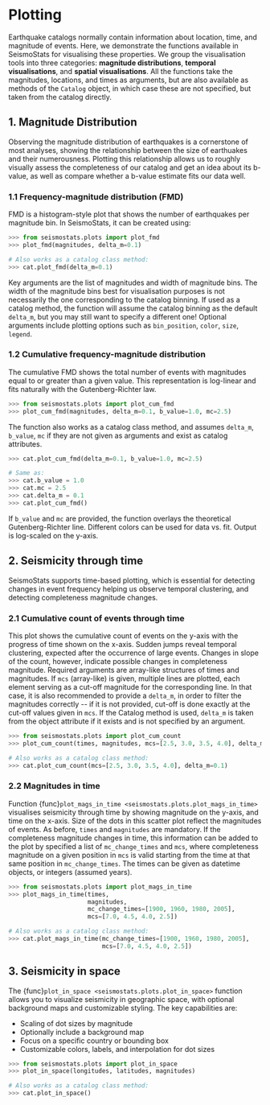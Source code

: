 # Plotting

Earthquake catalogs normally contain information about location, time, and magnitude of events. Here, we demonstrate the functions available in SeismoStats for visualising these properties. We group the visualisation tools into three categories: **magnitude distributions**, **temporal visualisations**, and **spatial visualisations**. All the functions take the magnitudes, locations, and times as arguments, but are also available as methods of the `Catalog` object, in which case these are not specified, but taken from the catalog directly.

## 1. Magnitude Distribution

Observing the magnitude distribution of earthquakes is a cornerstone of most analyses, showing the relationship between the size of earthuakes and their numerousness. Plotting this relationship allows us to roughly visually assess the completeness of our catalog and get an idea about its b-value, as well as compare whether a b-value estimate fits our data well. 

### 1.1 Frequency-magnitude distribution (FMD)


FMD is a histogram-style plot that shows the number of earthquakes per magnitude bin. In SeismoStats, it can be created using:

```python
>>> from seismostats.plots import plot_fmd
>>> plot_fmd(magnitudes, delta_m=0.1)

# Also works as a catalog class method:
>>> cat.plot_fmd(delta_m=0.1)
```

Key arguments are the list of magnitudes and width of magnitude bins. The width of the magnitude bins best for visualisation purposes is not necessarily the one corresponding to the catalog binning. If used as a catalog method, the function will assume the catalog binning as the default `delta_m`, but you may still want to specify a different one! Optional arguments include plotting options such as `bin_position`, `color`, `size`, `legend`.


### 1.2 Cumulative frequency-magnitude distribution
The cumulative FMD shows the total number of events with magnitudes equal to or greater than a given value. This representation is log-linear and fits naturally with the Gutenberg-Richter law.

```python
>>> from seismostats.plots import plot_cum_fmd
>>> plot_cum_fmd(magnitudes, delta_m=0.1, b_value=1.0, mc=2.5)
```

The function also works as a catalog class method, and assumes `delta_m`, `b_value`, `mc` if they are not given as arguments and exist as catalog attributes.

```python
>>> cat.plot_cum_fmd(delta_m=0.1, b_value=1.0, mc=2.5)

# Same as:
>>> cat.b_value = 1.0
>>> cat.mc = 2.5
>>> cat.delta_m = 0.1
>>> cat.plot_cum_fmd()
```

If `b_value` and `mc` are provided, the function overlays the theoretical Gutenberg-Richter line. Different colors can be used for data vs. fit. Output is log-scaled on the y-axis.


## 2. Seismicity through time

SeismoStats supports time-based plotting, which is essential for detecting changes in event frequency helping us observe temporal clustering, and detecting completeness magnitude changes.

### 2.1 Cumulative count of events through time

This plot shows the cumulative count of events on the y-axis with the progress of time shown on the x-axis. Sudden jumps reveal temporal clustering, expected after the occurrence of large events. Changes in slope of the count, however, indicate possible changes in completeness magnitude. Required arguments are array-like structures of times and magnitudes. If `mcs` (array-like) is given, multiple lines are plotted, each element serving as a cut-off magnitude for the corresponding line. In that case, it is also recommended to provide a `delta_m`, in order to filter the magnitudes correctly -- if it is not provided, cut-off is done exactly at the cut-off values given in `mcs`. If the Catalog method is used, `delta_m` is taken from the object attribute if it exists and is not specified by an argument.
 
```python
>>> from seismostats.plots import plot_cum_count
>>> plot_cum_count(times, magnitudes, mcs=[2.5, 3.0, 3.5, 4.0], delta_m=0.1)

# Also works as a catalog class method:
>>> cat.plot_cum_count(mcs=[2.5, 3.0, 3.5, 4.0], delta_m=0.1)
```

### 2.2 Magnitudes in time

Function {func}`plot_mags_in_time <seismostats.plots.plot_mags_in_time>` visualises seismicity through time by showing magnitude on the y-axis, and time on the x-axis. Size of the dots in this scatter plot reflect the magnitudes of events. As before, `times` and `magnitudes` are mandatory. If the completeness magnitude changes in time, this information can be added to the plot by specified a list of `mc_change_times` and `mcs`, where completeness magnitude on a given position in `mcs` is valid starting from the time at that same position in `mc_change_times`. The times can be given as datetime objects, or integers (assumed years).

```python
>>> from seismostats.plots import plot_mags_in_time
>>> plot_mags_in_time(times,
                      magnitudes,
                      mc_change_times=[1900, 1960, 1980, 2005],
                      mcs=[7.0, 4.5, 4.0, 2.5])

# Also works as a catalog class method:
>>> cat.plot_mags_in_time(mc_change_times=[1900, 1960, 1980, 2005],
                          mcs=[7.0, 4.5, 4.0, 2.5])
```

## 3. Seismicity in space

The {func}`plot_in_space <seismostats.plots.plot_in_space>` function allows you to visualize seismicity in geographic space, with optional background maps and customizable styling. The key capabilities are:

* Scaling of dot sizes by magnitude
* Optionally include a background map
* Focus on a specific country or bounding box
* Customizable colors, labels, and interpolation for dot sizes

```python
>>> from seismostats.plots import plot_in_space
>>> plot_in_space(longitudes, latitudes, magnitudes)

# Also works as a catalog class method:
>>> cat.plot_in_space()
```




